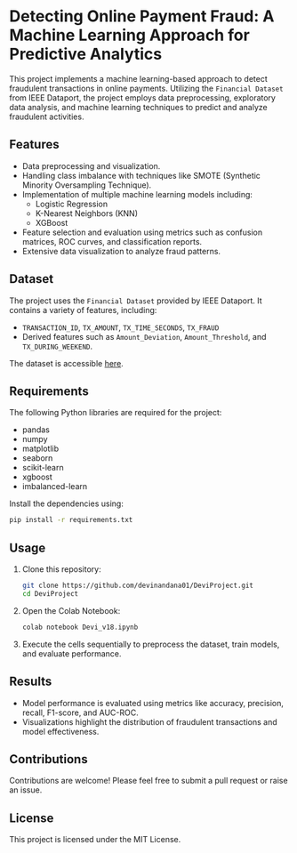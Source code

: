 # Detecting Online Payment Fraud: A Machine Learning Approach for Predictive Analytics

This project implements a machine learning-based approach to detect fraudulent transactions in online payments. Utilizing the `Financial Dataset` from IEEE Dataport, the project employs data preprocessing, exploratory data analysis, and machine learning techniques to predict and analyze fraudulent activities.

## Features

- Data preprocessing and visualization.
- Handling class imbalance with techniques like SMOTE (Synthetic Minority Oversampling Technique).
- Implementation of multiple machine learning models including:
  - Logistic Regression
  - K-Nearest Neighbors (KNN)
  - XGBoost
- Feature selection and evaluation using metrics such as confusion matrices, ROC curves, and classification reports.
- Extensive data visualization to analyze fraud patterns.

## Dataset

The project uses the `Financial Dataset` provided by IEEE Dataport. It contains a variety of features, including:

- `TRANSACTION_ID`, `TX_AMOUNT`, `TX_TIME_SECONDS`, `TX_FRAUD`
- Derived features such as `Amount_Deviation`, `Amount_Threshold`, and `TX_DURING_WEEKEND`.

The dataset is accessible [here](https://ieee-dataport.org/documents/financial-dataset).

## Requirements

The following Python libraries are required for the project:

- pandas
- numpy
- matplotlib
- seaborn
- scikit-learn
- xgboost
- imbalanced-learn

Install the dependencies using:

```bash
pip install -r requirements.txt
```

## Usage

1. Clone this repository:

   ```bash
   git clone https://github.com/devinandana01/DeviProject.git
   cd DeviProject
   ```

2. Open the Colab Notebook:

   ```bash
   colab notebook Devi_v18.ipynb
   ```

3. Execute the cells sequentially to preprocess the dataset, train models, and evaluate performance.

## Results

- Model performance is evaluated using metrics like accuracy, precision, recall, F1-score, and AUC-ROC.
- Visualizations highlight the distribution of fraudulent transactions and model effectiveness.

## Contributions

Contributions are welcome! Please feel free to submit a pull request or raise an issue.

## License

This project is licensed under the MIT License.

